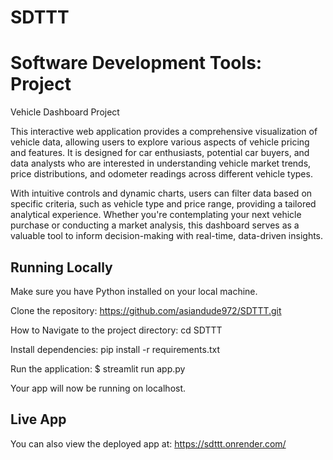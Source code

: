 # SDTTT

# Software Development Tools: Project
Vehicle Dashboard Project

This interactive web application provides a comprehensive visualization of vehicle data, allowing users to explore various aspects of vehicle pricing and features. It is designed for car enthusiasts, potential car buyers, and data analysts who are interested in understanding vehicle market trends, price distributions, and odometer readings across different vehicle types.

With intuitive controls and dynamic charts, users can filter data based on specific criteria, such as vehicle type and price range, providing a tailored analytical experience. Whether you're contemplating your next vehicle purchase or conducting a market analysis, this dashboard serves as a valuable tool to inform decision-making with real-time, data-driven insights.

## Running Locally

Make sure you have Python installed on your local machine.

Clone the repository:
https://github.com/asiandude972/SDTTT.git

How to Navigate to the project directory:
cd SDTTT


Install dependencies: pip install -r requirements.txt

Run the application:
$ streamlit run app.py



Your app will now be running on localhost.

## Live App

You can also view the deployed app at: https://sdttt.onrender.com/
